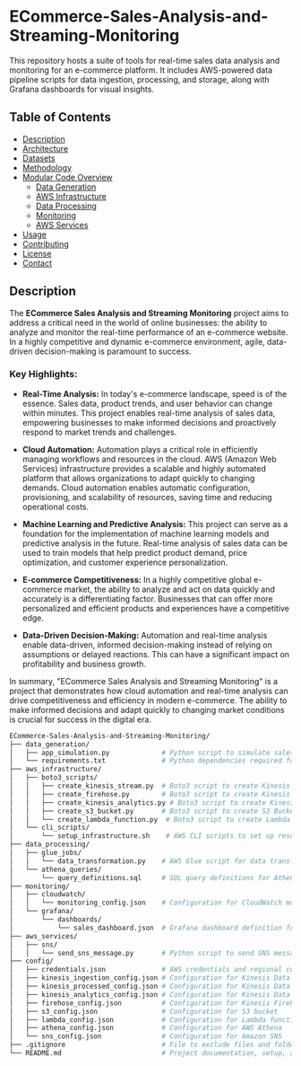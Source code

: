 # ECommerce-Sales-Analysis-and-Streaming-Monitoring
This repository hosts a suite of tools for real-time sales data analysis and monitoring for an e-commerce platform. It includes AWS-powered data pipeline scripts for data ingestion, processing, and storage, along with Grafana dashboards for visual insights.  



## Table of Contents

- [Description](#description)
- [Architecture](#architecture)
- [Datasets](#datasets)
- [Methodology](#methodology)
- [Modular Code Overview](#modular-code-overview)
  - [Data Generation](#data-generation)
  - [AWS Infrastructure](#aws-infrastructure)
  - [Data Processing](#data-processing)
  - [Monitoring](#monitoring)
  - [AWS Services](#aws-services)
- [Usage](#usage)
- [Contributing](#contributing)
- [License](#license)
- [Contact](#contact)

## Description

The **ECommerce Sales Analysis and Streaming Monitoring** project aims to address a critical need in the world of online businesses: the ability to analyze and monitor the real-time performance of an e-commerce website. In a highly competitive and dynamic e-commerce environment, agile, data-driven decision-making is paramount to success.

### Key Highlights:

- **Real-Time Analysis:** In today's e-commerce landscape, speed is of the essence. Sales data, product trends, and user behavior can change within minutes. This project enables real-time analysis of sales data, empowering businesses to make informed decisions and proactively respond to market trends and challenges.

- **Cloud Automation:** Automation plays a critical role in efficiently managing workflows and resources in the cloud. AWS (Amazon Web Services) infrastructure provides a scalable and highly automated platform that allows organizations to adapt quickly to changing demands. Cloud automation enables automatic configuration, provisioning, and scalability of resources, saving time and reducing operational costs.

- **Machine Learning and Predictive Analysis:** This project can serve as a foundation for the implementation of machine learning models and predictive analysis in the future. Real-time analysis of sales data can be used to train models that help predict product demand, price optimization, and customer experience personalization.

- **E-commerce Competitiveness:** In a highly competitive global e-commerce market, the ability to analyze and act on data quickly and accurately is a differentiating factor. Businesses that can offer more personalized and efficient products and experiences have a competitive edge.

- **Data-Driven Decision-Making:** Automation and real-time analysis enable data-driven, informed decision-making instead of relying on assumptions or delayed reactions. This can have a significant impact on profitability and business growth.

In summary, "ECommerce Sales Analysis and Streaming Monitoring" is a project that demonstrates how cloud automation and real-time analysis can drive competitiveness and efficiency in modern e-commerce. The ability to make informed decisions and adapt quickly to changing market conditions is crucial for success in the digital era.




```graphql
ECommerce-Sales-Analysis-and-Streaming-Monitoring/
├── data_generation/
│   ├── app_simulation.py             # Python script to simulate sales data generation
│   └── requirements.txt              # Python dependencies required for the data generation script
├── aws_infrastructure/
│   ├── boto3_scripts/
│   │   ├── create_kinesis_stream.py  # Boto3 script to create Kinesis Data Stream
│   │   ├── create_firehose.py        # Boto3 script to create Kinesis Firehose Delivery Stream
│   │   ├── create_kinesis_analytics.py # Boto3 script to create Kinesis Data Analytics
│   │   ├── create_s3_bucket.py       # Boto3 script to create S3 Bucket
│   │   └── create_lambda_function.py  # Boto3 script to create Lambda function
│   └── cli_scripts/
│       └── setup_infrastructure.sh    # AWS CLI scripts to set up resources that cannot be done with Boto3
├── data_processing/
│   ├── glue_jobs/
│   │   └── data_transformation.py    # AWS Glue script for data transformation
│   └── athena_queries/
│       └── query_definitions.sql     # SQL query definitions for Athena
├── monitoring/
│   ├── cloudwatch/
│   │   └── monitoring_config.json    # Configuration for CloudWatch monitoring
│   └── grafana/
│       └── dashboards/
│           └── sales_dashboard.json  # Grafana dashboard definition for data visualization
├── aws_services/
│   ├── sns/
│   │   └── send_sns_message.py       # Python script to send SNS messages from Lambda
├── config/
│   ├── credentials.json              # AWS credentials and regional configuration
│   ├── kinesis_ingestion_config.json # Configuration for Kinesis Data Stream ingestion
│   ├── kinesis_processed_config.json # Configuration for Kinesis Data Stream processed
│   ├── kinesis_analytics_config.json # Configuration for Kinesis Data Analytics
│   ├── firehose_config.json          # Configuration for Kinesis Firehose Delivery Stream
│   ├── s3_config.json                # Configuration for S3 bucket
│   ├── lambda_config.json            # Configuration for Lambda function
│   ├── athena_config.json            # Configuration for AWS Athena
│   └── sns_config.json               # Configuration for Amazon SNS
├── .gitignore                        # File to exclude files and folders from Git
└── README.md                         # Project documentation, setup, and deployment information

```
